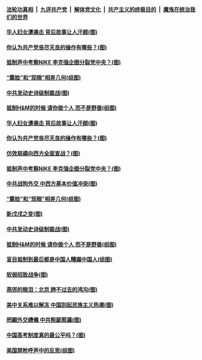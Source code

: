 ####  [法轮功真相](../../../../basic/blob/master/README.md?t=03291731) &nbsp;|&nbsp; [九评共产党](../../../../9ping.md/blob/master/README.md?t=03291731) &nbsp;|&nbsp; [解体党文化](../../../../jtdwh.md/blob/master/README.md?t=03291731)  &nbsp;|&nbsp; [共产主义的终极目的](../../../../gczydzjmd.md/blob/master/README.md?t=03291731) &nbsp;|&nbsp; [魔鬼在统治我们的世界](../../../../mgztzwmdsj.md/blob/master/README.md?t=03291731) 

#### [华人妇女遭袭击 背后故事让人汗颜(图)](../pages/p4/967065.md?t=03291731) 

#### [你认为共产党丧尽天良的操作有哪些？(图)](../pages/p4/967059.md?t=03291731) 

#### [抵制声中考察NIKE 李克强企图分裂党中央？(图)](../pages/p4/967049.md?t=03291731) 

#### [“露脸”和“现眼”相差几何(组图)](../pages/p4/966791.md?t=03291731) 

#### [中共发动史诗级制裁战(图)](../pages/p4/966941.md?t=03291731) 

#### [抵制H&amp;M的时候 请你做个人 而不是野兽(组图)](../pages/p4/966864.md?t=03291731) 

#### [华人妇女遭袭击 背后故事让人汗颜(图)](../pages/p4/967065.md?t=03291731) 


#### [你认为共产党丧尽天良的操作有哪些？(图)](../pages/p4/967059.md?t=03291731) 

#### [仿效慈禧向西方全面宣战？(图)](../pages/p4/967056.md?t=03291731) 

#### [抵制声中考察NIKE 李克强企图分裂党中央？(图)](../pages/p4/967049.md?t=03291731) 


#### [中共战狗外交 中西方基本价值冲突(图)](../pages/p4/966946.md?t=03291731) 

#### [“露脸”和“现眼”相差几何(组图)](../pages/p4/966791.md?t=03291731) 

#### [新戊戌之变(图)](../pages/p4/966800.md?t=03291731) 

#### [中共发动史诗级制裁战(图)](../pages/p4/966941.md?t=03291731) 


#### [抵制H&amp;M的时候 请你做个人 而不是野兽(组图)](../pages/p4/966864.md?t=03291731) 

#### [盲目抵制到最后都是中国人糟蹋中国人(组图)](../pages/p4/966865.md?t=03291731) 


#### [软弱招致战争(图)](../pages/p4/966861.md?t=03291731) 

#### [燕郊的眼泪：北京 跨不过去的鸿沟(图)](../pages/p4/966859.md?t=03291731) 

#### [美中关系难以解冻 中国刮起民族主义热潮(图)](../pages/p4/966858.md?t=03291731) 

#### [罔顧外交禮儀 中共粗鄙惹議(图)](../pages/p4/966785.md?t=03291731) 

#### [中国高考制度真的最公平吗？(图)](../pages/p4/966766.md?t=03291731) 

#### [美国禁枪呼声中的反思(组图)](../pages/p4/966765.md?t=03291731) 

